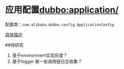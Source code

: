 # 应用配置<dubbo:application/>
配置类：`com.alibaba.dubbo.config.ApplicationConfig`

[具体描述](http://dubbo.io/User+Guide-zh.htm#UserGuide-zh-%253Cdubbo%253Aapplication%252F%253E)

##待研究
1. 基于environment实现灰度？
2. 基于logger 做一些调用链日志收集？